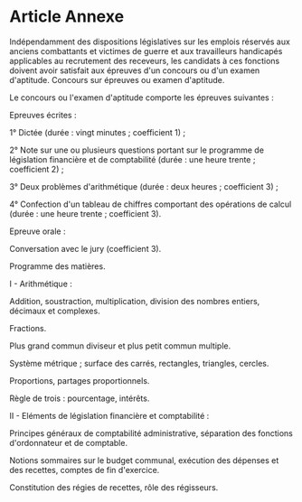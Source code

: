 # Article Annexe

Indépendamment des dispositions législatives sur les emplois réservés aux anciens combattants et victimes de guerre et aux travailleurs handicapés applicables au recrutement des receveurs, les candidats à ces fonctions doivent avoir satisfait aux épreuves d'un concours ou d'un examen d'aptitude.           Concours sur épreuves ou examen d'aptitude.

Le concours ou l'examen d'aptitude comporte les épreuves suivantes :

Epreuves écrites :

1° Dictée (durée : vingt minutes ; coefficient 1) ;

2° Note sur une ou plusieurs questions portant sur le programme de législation financière et de comptabilité (durée : une heure trente ; coefficient 2) ;

3° Deux problèmes d'arithmétique (durée : deux heures ; coefficient 3) ;

4° Confection d'un tableau de chiffres comportant des opérations de calcul (durée : une heure trente ; coefficient 3).

Epreuve orale :

Conversation avec le jury (coefficient 3).

Programme des matières.

I - Arithmétique :

Addition, soustraction, multiplication, division des nombres entiers, décimaux et complexes.

Fractions.

Plus grand commun diviseur et plus petit commun multiple.

Système métrique ; surface des carrés, rectangles, triangles, cercles.

Proportions, partages proportionnels.

Règle de trois : pourcentage, intérêts.

II - Eléments de législation financière et comptabilité :

Principes généraux de comptabilité administrative, séparation des fonctions d'ordonnateur et de comptable.

Notions sommaires sur le budget communal, exécution des dépenses et des recettes, comptes de fin d'exercice.

Constitution des régies de recettes, rôle des régisseurs.
